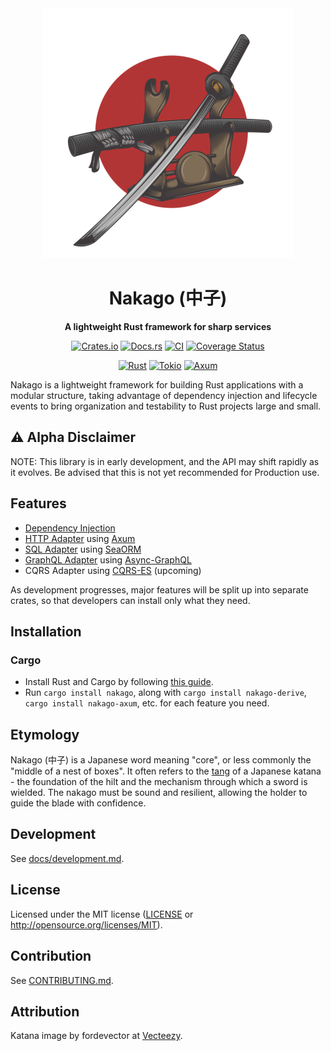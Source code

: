 <div align="center">

  <img src="https://raw.githubusercontent.com/bkonkle/nakago/main/website/static/img/katana.png" width="400" alt="A katana leaning on a stand"/>

  <h1>Nakago (中子)</h1>

  <p>
    <strong>A lightweight Rust framework for sharp services</strong>
  </p>

[![Crates.io](https://img.shields.io/crates/v/nakago.svg)](https://crates.io/crates/nakago)
[![Docs.rs](https://docs.rs/nakago/badge.svg)](https://docs.rs/nakago)
[![CI](https://github.com/bkonkle/nakago/workflows/CI/badge.svg)](https://github.com/bkonkle/nakago/actions)
[![Coverage Status](https://codecov.io/gh/bkonkle/nakago/branch/main/graph/badge.svg?token=BXEZAMHVLP)](https://codecov.io/gh/bkonkle/nakago)

[![Rust](https://img.shields.io/badge/rust-2021-a72145?logo=rust&style=flat)](https://www.rust-lang.org)
[![Tokio](https://img.shields.io/badge/tokio-463103?logo=rust&style=flat)](https://tokio.rs)
[![Axum](https://img.shields.io/badge/axum-7b5312?logo=rust&style=flat)](https://crates.io/crates/axum)

</div>

Nakago is a lightweight framework for building Rust applications with a modular structure, taking advantage of dependency injection and lifecycle events to bring organization and testability to Rust projects large and small.

## ⚠️ Alpha Disclaimer

NOTE: This library is in early development, and the API may shift rapidly as it evolves. Be advised that this is not yet recommended for Production use.

## Features

- [Dependency Injection](https://bkonkle.github.io/nakago/docs/features/dependency-injection)
- [HTTP Adapter](https://bkonkle.github.io/nakago/docs/features/axum-http) using [Axum](https://github.com/tokio-rs/axum)
- [SQL Adapter](https://bkonkle.github.io/nakago/docs/features/sea-orm) using [SeaORM](https://github.com/SeaQL/sea-orm)
- [GraphQL Adapter](https://bkonkle.github.io/nakago/docs/features/async-graphql) using [Async-GraphQL](https://github.com/async-graphql/async-graphql)
- CQRS Adapter using [CQRS-ES](https://crates.io/crates/cqrs-es) (upcoming)

As development progresses, major features will be split up into separate crates, so that developers can install only what they need.

## Installation

### Cargo

- Install Rust and Cargo by following [this guide](https://www.rust-lang.org/tools/install).
- Run `cargo install nakago`, along with `cargo install nakago-derive`, `cargo install nakago-axum`, etc. for each feature you need.

## Etymology

Nakago (中子) is a Japanese word meaning "core", or less commonly the "middle of a nest of boxes". It often refers to the [tang](<https://en.wikipedia.org/wiki/Tang_(tools)>) of a Japanese katana - the foundation of the hilt and the mechanism through which a sword is wielded. The nakago must be sound and resilient, allowing the holder to guide the blade with confidence.

## Development

See [docs/development.md](https://bkonkle.github.io/nakago/docs/development).

## License

Licensed under the MIT license ([LICENSE](LICENSE) or <http://opensource.org/licenses/MIT>).

## Contribution

See [CONTRIBUTING.md](CONTRIBUTING.md).

## Attribution

Katana image by fordevector at [Vecteezy](https://www.vecteezy.com/free-vector/katana).
